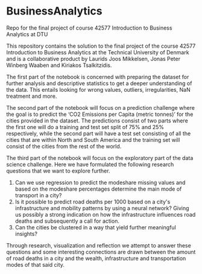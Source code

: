 # BusinessAnalytics
Repo for the final project of course 42577 Introduction to Business Analytics at DTU

This repository contains the solution to the final project of the course 42577 Introduction to Business Analytics at the Technical University of Denmark and is a collaborative product by Laurids Joos Mikkelsen, Jonas Peter Winberg Waaben and Kiriakos Tsalkitzidis. 

The first part of the notebook is concerned with preparing the dataset for further analysis and descriptive statistics to get a deeper understanding of the data. This entails looking for wrong values, outliers, irregularities, NaN treatment and more.

The second part of the notebook will focus on a prediction challenge where the goal is to predict the ‘CO2 Emissions per Capita (metric tonnes)’ for the cities provided in the dataset. The predictions consist of two parts where the first one will do a training and test set split of 75% and 25% respectively, while the second part will have a test set consisting of all the cities that are within North and South America and the training set will consist of the cities from the rest of the world. 

The third part of the notebook will focus on the exploratory part of the data science challenge. Here we have formulated the following research questions that we want to explore further.

1.	Can we use regression to predict the modeshare missing values and based on the modeshare percentages determine the main mode of transport in a city?
2.	Is it possible to predict road deaths per 1000 based on a city's infrastructure and mobility patterns by using a neural network? Giving us possibly a strong indication on how the infrastructure influences road deaths and subsequently a call for action.
3.	Can the cities be clustered in a way that yield further meaningful insights?

Through research, visualization and reflection we attempt to answer these questions and some interesting connections are drawn between the amount of road deaths in a city and the wealth, infrastructure and transportation modes of that said city.
